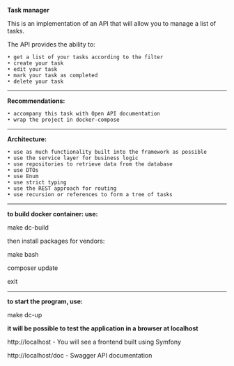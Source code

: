 **Task manager**

This is an implementation of an API that will allow you to manage a list of tasks.

The API provides the ability to:

    • get a list of your tasks according to the filter
    • create your task
    • edit your task
    • mark your task as completed
    • delete your task

***

**Recommendations:**

    • accompany this task with Open API documentation
    • wrap the project in docker-compose

***

**Architecture:**

    • use as much functionality built into the framework as possible
    • use the service layer for business logic
    • use repositories to retrieve data from the database
    • use DTOs
    • use Enum
    • use strict typing
    • use the REST approach for routing
    • use recursion or references to form a tree of tasks
***

**to build docker container: use:**

make dc-build

then install packages for vendors:

make bash

composer update

exit


***

**to start the program, use:**

make dc-up


**it will be possible to test the application in a browser at localhost**

   http://localhost - You will see a frontend built using Symfony

   http://localhost/doc - Swagger API documentation


